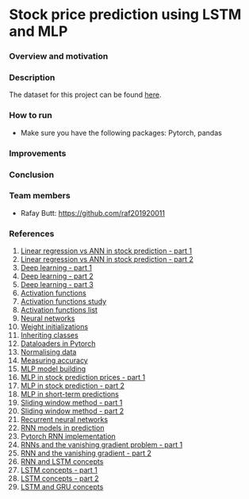 # Stock price prediction using LSTM and MLP

### Overview and motivation

### Description
The dataset for this project can be found [here](https://www.kaggle.com/code/manthanx/stock-price-lstm-technical-analysis/data).

### How to run
- Make sure you have the following packages: Pytorch, pandas

### Improvements

### Conclusion

### Team members
- Rafay Butt: https://github.com/raf201920011

### References
1. [Linear regression vs ANN in stock prediction - part 1](https://www.diva-portal.org/smash/get/diva2:1564492/FULLTEXT02.pdf)
2. [Linear regression vs ANN in stock prediction - part 2](https://www.researchgate.net/publication/251368933_Stock_Market_Forecasting_Artificial_Neural_Network_and_Linear_Regression_Comparison_in_An_Emerging_Market)
3. [Deep learning - part 1](https://d2l.ai/)
4. [Deep learning - part 2](https://tanthiamhuat.files.wordpress.com/2018/03/deeplearningwithpython.pdf)
5. [Deep learning - part 3](http://alvarestech.com/temp/deep/Python%20Deep%20Learning%20Exploring%20deep%20learning%20techniques,%20neural%20network%20architectures%20and%20GANs%20with%20PyTorch,%20Keras%20and%20TensorFlow%20by%20Ivan%20Vasilev,%20Daniel%20Slater,%20Gianmario%20Spacagna,%20Peter%20Roelants,%20Va%20(z-lib.org).pdf)
6. [Activation functions](https://www.analyticsvidhya.com/blog/2020/01/fundamentals-deep-learning-activation-functions-when-to-use-them/)
7. [Activation functions study](https://arxiv.org/pdf/1811.03378.pdf)
8. [Activation functions list](https://prateekvishnu.medium.com/activation-functions-in-neural-networks-bf5c542d5fec)
9. [Neural networks](https://www.pdfdrive.com/neural-networks-and-deep-learning-a-textbook-e184020999.html)
10. [Weight initializations](https://machinelearningmastery.com/weight-initialization-for-deep-learning-neural-networks/)
11. [Inheriting classes](https://realpython.com/python-super/#an-overview-of-pythons-super-function)
12. [Dataloaders in Pytorch](https://www.youtube.com/watch?v=c36lUUr864M&t=12080s&ab_channel=PythonEngineer)
13. [Normalising data](https://www.journaldev.com/45109/normalize-data-in-python)
14. [Measuring accuracy](https://towardsdatascience.com/metrics-to-evaluate-your-machine-learning-algorithm-f10ba6e38234)
15. [MLP model building](https://medium.com/analytics-vidhya/steps-you-should-follow-to-successfully-train-mlp-40a98c3b5bb3)
16. [MLP in stock prediction prices - part 1](https://10mohi6.medium.com/super-easy-python-stock-price-forecasting-using-multilayer-perceptron-machine-learning-4f1d1ef9650)
17. [MLP in stock prediction - part 2](https://www.rsisinternational.org/journals/ijrsi/digital-library/volume-5-issue-7/46-50.pdf)
18. [MLP in short-term predictions ](https://www.researchgate.net/publication/220798177_Short-term_stock_price_prediction_using_MLP_in_moving_simulation_mode)
19. [Sliding window method - part 1](https://ieeexplore.ieee.org/document/6136391)
20. [Sliding window method - part 2](https://www.ripublication.com/ijcir17/ijcirv13n5_46.pdf)
21. [Recurrent neural networks](https://www.youtube.com/watch?v=LHXXI4-IEns&ab_channel=TheA.I.Hacker-MichaelPhi)
22. [RNN models in prediction](https://towardsdatascience.com/building-rnn-lstm-and-gru-for-time-series-using-pytorch-a46e5b094e7b)
23. [Pytorch RNN implementation](https://www.youtube.com/watch?v=0_PgWWmauHk&ab_channel=PythonEngineer)
24. [RNNs and the vanishing gradient problem - part 1](https://www.superdatascience.com/blogs/recurrent-neural-networks-rnn-the-vanishing-gradient-problem)
25. [RNN and the vanishing gradient - part 2](https://medium.datadriveninvestor.com/how-do-lstm-networks-solve-the-problem-of-vanishing-gradients-a6784971a577)
26. [RNN and LSTM concepts](https://www.youtube.com/watch?v=WCUNPb-5EYI&ab_channel=BrandonRohrer)
27. [LSTM concepts - part 1](https://towardsdatascience.com/illustrated-guide-to-lstms-and-gru-s-a-step-by-step-explanation-44e9eb85bf21)
28. [LSTM concepts - part 2](https://blog.mlreview.com/understanding-lstm-and-its-diagrams-37e2f46f1714)
29. [LSTM and GRU concepts](https://www.youtube.com/watch?v=8HyCNIVRbSU&t=585s&ab_channel=TheA.I.Hacker-MichaelPhi)

